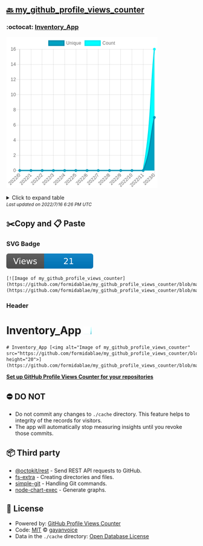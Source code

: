 ## [🔙 my_github_profile_views_counter](https://github.com/formidablae/my_github_profile_views_counter)

### :octocat: [Inventory_App](https://github.com/formidablae/Inventory_App)
![Image of my_github_profile_views_counter](https://github.com/formidablae/my_github_profile_views_counter/blob/master/graph/443880307/large/year.png)

<details>
	<summary>Click to expand table</summary>
	<h2>:calendar: Year Page Views Table</h2>
<table>
	<tr>
		<th>
			Last Updated
		</th>
		<th>
			Unique
		</th>
		<th>
			Count
		</th>
	</tr>
	<tr>
		<td>
			<code>2022/7/1</code>
		</td>
		<td>
			<code>63</code>
		</td>
		<td>
			<code>280</code>
		</td>
	</tr>
	<tr>
		<td>
			<code>2022/6/1</code>
		</td>
		<td>
			<code>59</code>
		</td>
		<td>
			<code>217</code>
		</td>
	</tr>
	<tr>
		<td>
			<code>2022/5/1</code>
		</td>
		<td>
			<code>44</code>
		</td>
		<td>
			<code>148</code>
		</td>
	</tr>
	<tr>
		<td>
			<code>2022/4/1</code>
		</td>
		<td>
			<code>25</code>
		</td>
		<td>
			<code>63</code>
		</td>
	</tr>
	<tr>
		<td>
			<code>2022/3/1</code>
		</td>
		<td>
			<code>23</code>
		</td>
		<td>
			<code>47</code>
		</td>
	</tr>
	<tr>
		<td>
			<code>2022/2/1</code>
		</td>
		<td>
			<code>19</code>
		</td>
		<td>
			<code>64</code>
		</td>
	</tr>
	<tr>
		<td>
			<code>2022/1/1</code>
		</td>
		<td>
			<code>26</code>
		</td>
		<td>
			<code>49</code>
		</td>
	</tr>
	<tr>
		<td>
			<code>2021/12/1</code>
		</td>
		<td>
			<code>0</code>
		</td>
		<td>
			<code>0</code>
		</td>
	</tr>
	<tr>
		<td>
			<code>2021/11/1</code>
		</td>
		<td>
			<code>0</code>
		</td>
		<td>
			<code>0</code>
		</td>
	</tr>
	<tr>
		<td>
			<code>2021/10/1</code>
		</td>
		<td>
			<code>0</code>
		</td>
		<td>
			<code>0</code>
		</td>
	</tr>
	<tr>
		<td>
			<code>2021/9/1</code>
		</td>
		<td>
			<code>0</code>
		</td>
		<td>
			<code>0</code>
		</td>
	</tr>
	<tr>
		<td>
			<code>2021/8/1</code>
		</td>
		<td>
			<code>0</code>
		</td>
		<td>
			<code>0</code>
		</td>
	</tr>
	<tr>
		<td>
			<code>2021/7/1</code>
		</td>
		<td>
			<code>0</code>
		</td>
		<td>
			<code>0</code>
		</td>
	</tr>
</table>

</details>
<small><i>Last updated on 2022/7/16 6:26 PM UTC</i></small>

## ✂️Copy and 📋 Paste
### SVG Badge
[![Image of my_github_profile_views_counter](https://github.com/formidablae/my_github_profile_views_counter/blob/master/svg/443880307/badge.svg)](https://github.com/formidablae/my_github_profile_views_counter/blob/master/readme/443880307/week.md)
```readme
[![Image of my_github_profile_views_counter](https://github.com/formidablae/my_github_profile_views_counter/blob/master/svg/443880307/badge.svg)](https://github.com/formidablae/my_github_profile_views_counter/blob/master/readme/443880307/week.md)
```
### Header
# Inventory_App [<img alt="Image of my_github_profile_views_counter" src="https://github.com/formidablae/my_github_profile_views_counter/blob/master/graph/443880307/small/year.png" height="20">](https://github.com/formidablae/my_github_profile_views_counter/blob/master/readme/443880307/year.md)
```readme
# Inventory_App [<img alt="Image of my_github_profile_views_counter" src="https://github.com/formidablae/my_github_profile_views_counter/blob/master/graph/443880307/small/year.png" height="20">](https://github.com/formidablae/my_github_profile_views_counter/blob/master/readme/443880307/year.md)
```
[**Set up GitHub Profile Views Counter for your repositories**](https://github.com/gayanvoice/github-profile-views-counter)
## ⛔ DO NOT
- Do not commit any changes to `./cache` directory. This feature helps to integrity of the records for visitors.
- The app will automatically stop measuring insights until you revoke those commits.
## 📦 Third party

- [@octokit/rest](https://www.npmjs.com/package/@octokit/rest) - Send REST API requests to GitHub.
- [fs-extra](https://www.npmjs.com/package/fs-extra) - Creating directories and files.
- [simple-git](https://www.npmjs.com/package/simple-git) - Handling Git commands.
- [node-chart-exec](https://www.npmjs.com/package/node-chart-exec) - Generate graphs.
## 📄 License
- Powered by: [GitHub Profile Views Counter](https://github.com/gayanvoice/github-profile-views-counter)
- Code: [MIT](./LICENSE) © [gayanvoice](https://github.com/gayanvoice/github-profile-views-counter)
- Data in the `./cache` directory: [Open Database License](https://opendatacommons.org/licenses/odbl/1-0/)